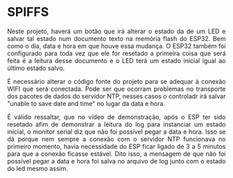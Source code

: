 <h1>SPIFFS</h1>
<p align=justify>Neste projeto, haverá um botão que irá alterar o estado da de um LED e salvar tal estado num documento texto na memória flash do ESP32. Bem como o dia, data e hora em que houve essa mudança. O ESP32 também foi configurado para toda vez que ele for resetado a primeira coisa que será feita é a leitura desse documento e o LED terá um estado inicial igual ao último estado salvo.</p>
<p align=justify>É necessário alterar o código fonte do projeto para se adequar à conexão WIFI que será conectada. Pode ser que ocorram problemas no transporte dos pacotes de dados do servidor NTP, nesses casos o controladr irá salvar "unable to save date and time" no lugar da data e hora.</p>
<p align=justify>É válido ressaltar, que no vídeo de demonstração, após o ESP ter sido resetado afim de demonstrar a leitura do log para instanciar um estado inicial, o monitor serial diz que não foi possível pegar a data e hora. Isso se dá porque nem sempre a conexão com o servidor NTP funcionava no primeiro momento, havia necessidade do ESP ficar ligado de 3 a 5 minutos para que a conexão ficasse estável. Dito isso, a mensagem de que não foi possível pegar a data e hora foi salva no arquivo de log junto com o estado do led mesmo assim.</p>
